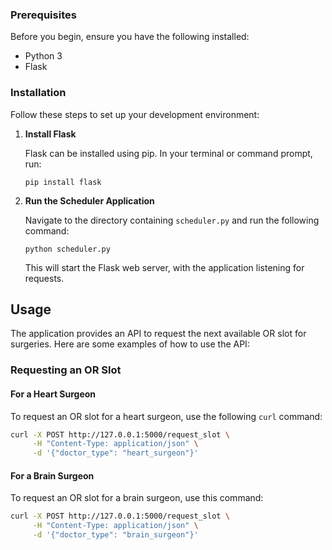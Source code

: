 
### Prerequisites

Before you begin, ensure you have the following installed:

- Python 3
- Flask

### Installation

Follow these steps to set up your development environment:

1. **Install Flask**

   Flask can be installed using pip. In your terminal or command prompt, run:

   ```
   pip install flask
   ```

2. **Run the Scheduler Application**

   Navigate to the directory containing `scheduler.py` and run the following command:

   ```
   python scheduler.py
   ```

   This will start the Flask web server, with the application listening for requests.

## Usage

The application provides an API to request the next available OR slot for surgeries. Here are some examples of how to use the API:

### Requesting an OR Slot

#### For a Heart Surgeon

To request an OR slot for a heart surgeon, use the following `curl` command:

```bash
curl -X POST http://127.0.0.1:5000/request_slot \
     -H "Content-Type: application/json" \
     -d '{"doctor_type": "heart_surgeon"}'
```

#### For a Brain Surgeon

To request an OR slot for a brain surgeon, use this command:

```bash
curl -X POST http://127.0.0.1:5000/request_slot \
     -H "Content-Type: application/json" \
     -d '{"doctor_type": "brain_surgeon"}'
```

